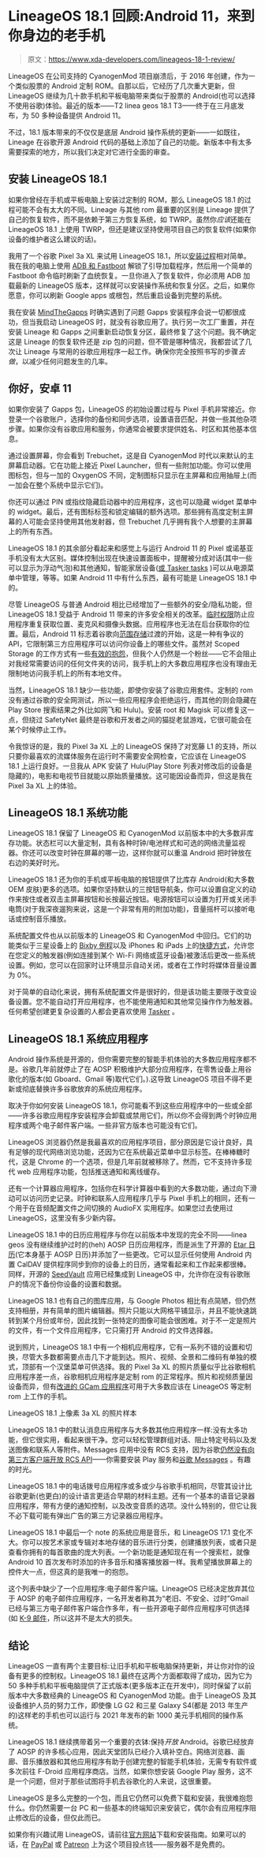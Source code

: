# LineageOS 18.1 回顾:Android 11，来到你身边的老手机

> 原文：<https://www.xda-developers.com/lineageos-18-1-review/>

LineageOS 在公司支持的 CyanogenMod 项目崩溃后，于 2016 年创建，作为一个类似股票的 Android 定制 ROM。自那以后，它经历了几次重大更新，但 LineageOS 继续为几十款手机和平板电脑带来类似于股票的 Android(也可以选择不使用谷歌)体验。最近的版本——T2 linea geos 18.1 T3——终于在三月底发布，为 50 多种设备提供 Android 11。

不过，18.1 版本带来的不仅仅是底层 Android 操作系统的更新——一如既往，Lineage 在谷歌开源 Android 代码的基础上添加了自己的功能。新版本中有太多需要探索的地方，所以我们决定对它进行全面的审查。

## 安装 LineageOS 18.1

如果你曾经在手机或平板电脑上安装过定制的 ROM，那么 LineageOS 18.1 的过程可能不会有太大的不同。Lineage 与其他 rom 最重要的区别是 Lineage 提供了自己的恢复软件，而不是依赖于第三方恢复系统，如 TWRP。虽然你*应该*还能在 LineageOS 18.1 上使用 TWRP，但还是建议坚持使用项目自己的恢复软件(如果你设备的维护者这么建议的话)。

我用了一个谷歌 Pixel 3a XL 来试用 LineageOS 18.1，所以[安装过程](https://wiki.lineageos.org/devices/bonito/install)相对简单。我在我的电脑上使用 [ADB 和 Fastboot](https://www.xda-developers.com/install-adb-windows-macos-linux/) 解锁了引导加载程序，然后用一个简单的 Fastboot 命令临时刷新了血统恢复。一旦你进入了恢复软件，你必须用 ADB 加载最新的 LineageOS 版本，这样就可以安装操作系统和恢复分区。之后，如果你愿意，你可以刷新 Google apps 或根包，然后重启设备到完整的系统。

我在安装 [MindTheGapps](http://downloads.codefi.re/jdcteam/javelinanddart/gapps/) 时确实遇到了问题 Gapps 安装程序会说一切都很成功，但当我启动 LineageOS 时，就没有谷歌应用了。执行另一次工厂重置，并在安装 Lineage 和 Gapps 之间重新启动恢复分区，最终修复了这个问题。我不确定这是 Lineage 的恢复软件还是 zip 包的问题，但不管是哪种情况，我都尝试了几次让 Lineage 与常用的谷歌应用程序一起工作。确保你完全按照书写的步骤*去做*，以减少任何问题发生的几率。

## 你好，安卓 11

如果你安装了 Gapps 包，LineageOS 的初始设置过程与 Pixel 手机非常接近。你登录一个谷歌账户，选择你的备份和同步选项，设置语音匹配，并做一些其他杂项步骤。如果你没有谷歌应用和服务，你通常会被要求提供姓名、时区和其他基本信息。

通过设置屏幕，你会看到 Trebuchet，这是自 CyanogenMod 时代以来默认的主屏幕启动器。它在功能上接近 Pixel Launcher，但有一些附加功能。你可以使用图标包，但与一加的 OxygenOS 不同，定制图标只显示在主屏幕和应用抽屉上(而一加会在整个系统中显示它们)。

你还可以通过 PIN 或指纹隐藏启动器中的应用程序，这也可以隐藏 widget 菜单中的 widget。最后，还有图标标签和锁定编辑的额外选项。那些拥有高度定制主屏幕的人可能会坚持使用其他发射器，但 Trebuchet 几乎拥有我个人想要的主屏幕上的所有东西。

LineageOS 18.1 的其余部分看起来和感觉上与运行 Android 11 的 Pixel 或诺基亚手机没有太大区别。媒体控制出现在快速设置面板中，提醒被分成对话(其中一些可以显示为浮动气泡)和其他通知，智能家居设备([或 Tasker tasks](https://www.xda-developers.com/tasker-test-hijacks-android-11-power-menu/) )可以从电源菜单中管理，等等。如果 Android 11 中有什么东西，最有可能是 LineageOS 18.1 中的。

尽管 LineageOS 与普通 Android 相比已经增加了一些额外的安全/隐私功能，但 LineageOS 18.1 受益于 Android 11 带来的许多安全相关的改革。[临时权限](https://www.xda-developers.com/android-11-developer-preview-privacy-security-features-changes/#:~:text=One-time%20Permission%20Access)防止应用程序重复获取位置、麦克风和摄像头数据。应用程序也无法在后台获取你的位置。最后，Android 11 标志着谷歌向[范围存储](https://www.xda-developers.com/android-11-developer-preview-privacy-security-features-changes/#:~:text=Scoped%20Storage%20changes)过渡的开始，这是一种有争议的 API，它限制第三方应用程序可以访问你设备上的哪些文件。虽然对 Scoped Storage 的工作方式有一些[有效的抱怨](https://www.xda-developers.com/android-q-storage-access-framework-scoped-storage/)，但我个人仍然是一个粉丝——它不会阻止对我经常需要访问的任何文件夹的访问，我手机上的大多数应用程序也没有理由无限制地访问我手机上的所有本地文件。

当然，LineageOS 18.1 缺少一些功能，即使你安装了谷歌应用套件。定制的 rom 没有通过谷歌的安全网测试，所以一些应用程序会拒绝运行，而其他的则会隐藏在 Play Store 搜索结果之外(比如网飞和 Hulu)。安装 root 和 Magisk 可以修复这一点，但绕过 SafetyNet 最终是谷歌和开发者之间的猫捉老鼠游戏，它很可能会在某个时候停止工作。

令我惊讶的是，我的 Pixel 3a XL 上的 LineageOS 保持了对宽藤 L1 的支持，所以只要你最喜欢的流媒体服务在运行时不需要安全网检查，它应该在 LineageOS 18.1 上运行良好。一旦我从 APK 安装了 Hulu(Play Store 列表对修改后的设备是隐藏的)，电影和电视节目就能以原始质量播放。这可能因设备而异，但这是我在 Pixel 3a XL 上的体验。

## LineageOS 18.1 系统功能

LineageOS 18.1 保留了 LineageOS 和 CyanogenMod 以前版本中的大多数非库存功能。状态栏可以大量定制，具有各种时钟/电池样式和可选的网络流量监视器。你还可以改变时钟在屏幕的哪一边，这样你就可以重温 Android 把时钟放在右边的美好时光。

LineageOS 18.1 还为你的手机或平板电脑的按钮提供了比库存 Android(和大多数 OEM 皮肤)更多的选项。如果你坚持默认的三按钮导航条，你可以设置自定义的动作来按住或者双击主屏幕按钮和长按最近按钮。电源按钮可以设置为打开或关闭手电筒(对于我深夜遛狗来说，这是一个非常有用的附加功能)，音量摇杆可以接听电话或控制音乐播放。

系统配置文件也从以前版本的 LineageOS 和 CyanogenMod 中回归。它们的功能类似于三星设备上的 [Bixby 例程](https://shop-links.co/1737249278333429435?u1=1d0c526f-344f-4882-9c63-827d248dd479)以及 iPhones 和 iPads 上的[快捷方式](https://support.apple.com/guide/shortcuts/welcome/ios)，允许您在您定义的触发器(例如连接到某个 Wi-Fi 网络或蓝牙设备)被激活后更改一些系统设置。例如，您可以在回家时让环境显示自动关闭，或者在工作时将媒体音量设置为 0%。

对于简单的自动化来说，拥有系统配置文件是很好的，但是该功能主要限于改变设备设置。您不能自动打开应用程序，也不能使用通知和其他常见操作作为触发器。任何希望创建更复杂设置的人都会更喜欢使用 [Tasker](https://forum.xda-developers.com/f/tasker-tips-tricks.5015/) 。

## LineageOS 18.1 系统应用程序

Android 操作系统是开源的，但你需要完整的智能手机体验的大多数应用程序都不是。谷歌几年前就停止了在 AOSP 积极维护大部分应用程序，在零售设备上用谷歌化的版本(如 Gboard、Gmail 等)取代它们。).这导致 LineageOS 项目不得不更新或彻底替换许多谷歌放弃的系统应用程序。

取决于你如何安装 LineageOS 18.1，你可能看不到这些应用程序中的一些或全部——许多谷歌应用程序安装程序会卸载或禁用它们，所以你不会得到两个时钟应用程序或两个电子邮件客户端。一些非官方版本也可能没有它们。

LineageOS 浏览器仍然是我最喜欢的应用程序项目，部分原因是它设计良好，具有足够的现代网络浏览功能，还因为它在系统最近菜单中显示标签。在棒棒糖时代，这是 Chrome 的一个选项，但是几年前就被移除了。然而，它不支持许多现代 web 应用程序功能，包括推送通知和离线缓存。

还有一个计算器应用程序，包括你在科学计算器中看到的大多数功能，通过向下滑动可以访问历史记录。时钟和联系人应用程序几乎与 Pixel 手机上的相同，还有一个用于在音频配置文件之间切换的 AudioFX 实用程序。如果您过去使用过 LineageOS，这里没有多少新内容。

LineageOS 18.1 中的日历应用程序与你在以前版本中发现的完全不同——linea geos 没有继续维护过时的(heh) AOSP 日历应用程序，而是派生了开源的 [Etar 日历](https://github.com/Etar-Group/Etar-Calendar)(它本身基于 AOSP 日历)并添加了一些更改。它可以显示任何使用 Android 内置 CalDAV 提供程序同步到你的设备上的日历，通常看起来和工作起来都很棒。同样，开源的 [SeedVault](https://calyxinstitute.org/projects/seedvault-encrypted-backup-for-android) 应用已经集成到 LineageOS 中，允许你在没有谷歌账户的情况下备份你设备的设置和数据。

LineageOS 18.1 也有自己的图库应用，与 Google Photos 相比有点简陋，但仍然支持相册，并有简单的图片编辑器。照片只能以大网格平铺显示，并且不能快速跳转到某个月份或年份，因此找到一张特定的图像可能会很困难。对于不一定是照片的文件，有一个文件应用程序，它只需打开 Android 的文件选择器。

说到照片，LineageOS 18.1 中有一个相机应用程序，它有一系列不错的设置和切换，尽管大多数都需要点击几下才能到达。照片、视频、全景和二维码有单独的模式，顶部有一个汉堡菜单可供选择。我的 Pixel 3a XL 的照片质量似乎比谷歌相机应用程序差一点，谷歌相机应用程序是定制 rom 的正常程序。照片和视频质量因设备而异，但有[改进的 GCam 应用程序](https://www.xda-developers.com/google-camera-port-hub/)可用于大多数应该在 LineageOS 等定制 rom 上工作的手机。

LineageOS 18.1 上像素 3a XL 的照片样本

LineageOS 18.1 中的默认消息应用程序与大多数其他应用程序一样:没有太多功能，但它很实用，看起来很干净。您可以轻松管理群组对话、阻止特定号码以及发送图像和联系人等附件。Messages 应用中没有 RCS 支持，因为谷歌[仍然没有向第三方客户端开放 RCS API](https://www.xda-developers.com/google-rcs-api-3rd-party-apps/)——你需要安装 Play 服务和[谷歌 Messages](https://play.google.com/store/apps/details?id=com.google.android.apps.messaging) 。有趣的时光。

LineageOS 18.1 中的电话拨号应用程序或多或少与谷歌手机相同，尽管其设计比谷歌更新(也更白)的设计语言更适合早期的材料主题。还有一个基本的语音记录器应用程序，带有方便的通知控制，以及改变音质的选项。没什么特别的，但它让我不必下载可能有弹出广告的第三方记录器应用程序。

LineageOS 18.1 中最后一个 note 的系统应用是音乐，和 LineageOS 17.1 变化不大。你可以按艺术家或专辑对本地存储的音乐进行分类，创建播放列表，或者只是查看你拥有的每首歌曲的庞大列表。一个新功能是通知现在有一个搜索栏，就像 Android 10 首次发布时添加的许多音乐和播客播放器一样。我希望播放屏幕上的控件大一点，但这真的是我唯一的抱怨。

这个列表中缺少了一个应用程序:电子邮件客户端。LineageOS 已经决定放弃其位于 AOSP 的电子邮件应用程序，一名开发者称其为“老旧、不安全、过时”Gmail 已经与第三方电子邮件客户端合作多年，有一些开源电子邮件应用程序可供选择(如 [K-9 邮件](https://k9mail.app/)，所以这并不是太大的损失。

## 结论

LineageOS 一直有两个主要目标:让旧手机和平板电脑保持更新，并让你对你的设备有更多的控制权。LineageOS 18.1 最终在这两个方面都取得了成功，因为它为 50 多种手机和平板电脑提供了正式版本(更多版本正在开发中)，同时保留了以前版本中大多数经典的 LineageOS 和 CyanogenMod 功能。由于 LineageOS 及其设备维护人员的努力工作，即使像 LG G2 和三星 Galaxy S4(都是 2013 年生产的)这样老的手机也可以运行与 2021 年发布的新 1000 美元手机相同的操作系统。

LineageOS 18.1 继续携带着另一个重要的衣钵:保持*开放* Android。谷歌已经放弃了 AOSP 的许多核心应用，因此天堂团队已经介入填补空白。网络浏览器、画廊、音乐播放器和其他应用程序有助于创建完整的智能手机体验，无需专有软件或多次前往 F-Droid 应用程序商店。当然，如果你想安装 Google Play 服务，这不是一个问题，但对于那些试图将手机去谷歌化的人来说，这很重要。

LineageOS 是多么完整的一个包，而且它仍然可以免费下载和安装，我很难抱怨什么。你仍然需要一台 PC 和一些基本的终端知识来安装它，偶尔会有应用程序阻止修改后的设备，但仅此而已。

如果你有兴趣试用 LineageOS，请前往[官方网站](https://lineageos.org/)下载和安装指南。如果可以的话，在 [PayPal](https://paypal.me/LineageOS) 或 [Patreon](https://patreon.com/LineageOS) 上为这个项目投点钱——服务器不是免费的。